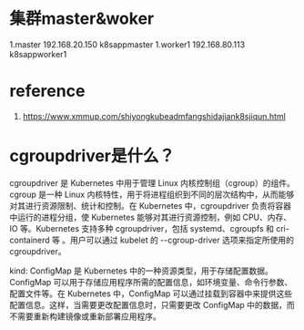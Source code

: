 
# 集群master&woker

1.master 192.168.20.150  k8sappmaster
1.worker1 192.168.80.113  k8sappworker1





# reference

1. https://www.xmmup.com/shiyongkubeadmfangshidajiank8sjiqun.html

# cgroupdriver是什么？

cgroupdriver 是 Kubernetes 中用于管理 Linux 内核控制组（cgroup）的组件。cgroup 是一种 Linux 内核特性，用于将进程组织到不同的层次结构中，从而能够对其进行资源限制、统计和控制。在 Kubernetes 中，cgroupdriver 负责将容器中运行的进程分组，使 Kubernetes 能够对其进行资源控制，例如 CPU、内存、IO 等。Kubernetes 
支持多种 cgroupdriver，包括 systemd、cgroupfs 和 cri-containerd 等
。用户可以通过 kubelet 的 --cgroup-driver 选项来指定所使用的 cgroupdriver。


kind: ConfigMap 是 Kubernetes 中的一种资源类型，用于存储配置数据。ConfigMap 可以用于存储应用程序所需的配置信息，如环境变量、命令行参数、配置文件等。在 Kubernetes 中，ConfigMap 可以通过挂载到容器中来提供这些配置信息。这样，当需要更改配置信息时，只需要更改 ConfigMap 中的数据，而不需要重新构建镜像或重新部署应用程序。